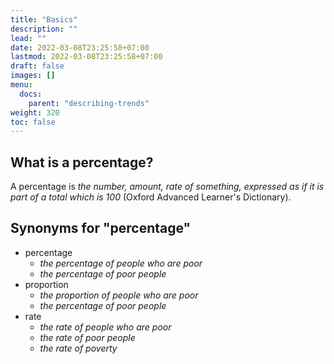 ```yaml
---
title: "Basics"
description: ""
lead: ""
date: 2022-03-08T23:25:58+07:00
lastmod: 2022-03-08T23:25:58+07:00
draft: false
images: []
menu:
  docs:
    parent: "describing-trends"
weight: 320
toc: false
---
```


## What is a percentage?

A percentage is _the number, amount, rate of something, expressed as if it is part of a total which is 100_ (Oxford Advanced Learner's Dictionary).

## Synonyms for "percentage"

- percentage
	- _the percentage of people who are poor_
	- _the percentage of poor people_
- proportion
	- _the proportion of people who are poor_
	- _the percentage of poor people_
- rate
	- _the rate of people who are poor_
	- _the rate of poor people_
	- _the rate of poverty_